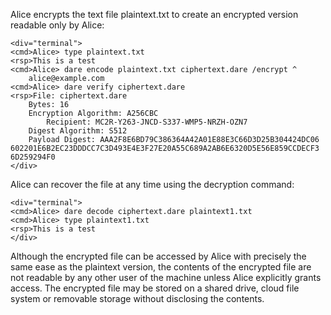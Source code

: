 
Alice encrypts the text file plaintext.txt to create an encrypted version
readable only by Alice:


~~~~
<div="terminal">
<cmd>Alice> type plaintext.txt
<rsp>This is a test
<cmd>Alice> dare encode plaintext.txt ciphertext.dare /encrypt ^
    alice@example.com 
<cmd>Alice> dare verify ciphertext.dare
<rsp>File: ciphertext.dare
    Bytes: 16
    Encryption Algorithm: A256CBC
        Recipient: MC2R-Y263-JNCD-S337-WMP5-NRZH-OZN7
    Digest Algorithm: S512
    Payload Digest: AAA2F8E6BD79C386364A42A01E88E3C66D3D25B304424DC06
602201E6B2EC23DDDCC7C3D493E4E3F27E20A55C689A2AB6E6320D5E56E859CCDECF3
6D259294F0
</div>
~~~~

Alice can recover the file at any time using the decryption command:


~~~~
<div="terminal">
<cmd>Alice> dare decode ciphertext.dare plaintext1.txt
<cmd>Alice> type plaintext1.txt
<rsp>This is a test
</div>
~~~~

Although the encrypted file can be accessed by Alice with precisely the same ease as the plaintext
version, the contents of the encrypted file are not readable by any other user of the machine unless 
Alice explicitly grants access. The encrypted file may be stored on a shared drive, cloud file system
or removable storage without disclosing the contents.

